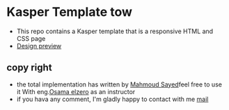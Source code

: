 # Kasper Template tow
- This repo contains a Kasper template that is a responsive HTML and CSS page
- [Design preview](https://mahmoudsayeda.github.io/HTML-CSS-Kasper-Template/)



## copy right
- the total implementation has written by [Mahmoud Sayed](https://github.com/mahmoudSayedA)feel free to use it
With eng.[Osama elzero](https://github.com/elzerowebschool) as an instructor
- if you hava any comment, I'm gladly happy to contact with me [mail](mahmoudsayed1332002@gmail.com)



